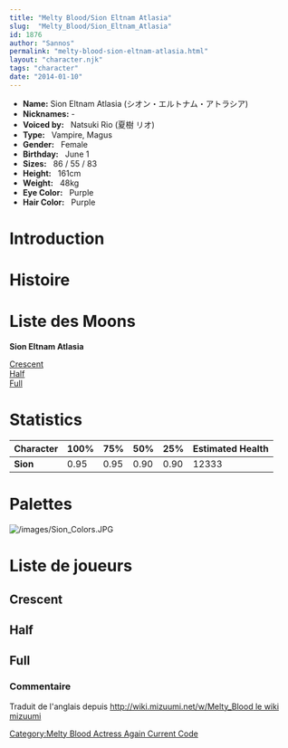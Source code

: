 ```yaml
---
title: "Melty Blood/Sion Eltnam Atlasia"
slug:  "Melty_Blood/Sion_Eltnam_Atlasia"
id: 1876
author: "Sannos"
permalink: "melty-blood-sion-eltnam-atlasia.html"
layout: "character.njk"
tags: "character"
date: "2014-01-10"
---
```


- **Name:** Sion Eltnam Atlasia
(シオン・エルトナム・アトラシア)
- **Nicknames:** -
- **Voiced by:**   Natsuki Rio (夏樹
リオ)
- **Type:**   Vampire, Magus
- **Gender:**   Female
 - **Birthday:**   June 1
- **Sizes:**   86 / 55 /
83
- **Height:**   161cm
- **Weight:**   48kg
- **Eye Color:**   Purple
- **Hair Color:**   Purple


# Introduction

# Histoire

# Liste des Moons

**Sion Eltnam Atlasia**

[Crescent](Melty_Blood/Sion_Eltnam_Atlasia/Crescent_Moon)  
[Half](Melty_Blood/Sion_Eltnam_Atlasia/Half_Moon)  
[Full](Melty_Blood/Sion_Eltnam_Atlasia/Full_Moon)  

# Statistics

| Character | 100% | 75%  | 50%  | 25%  | Estimated Health |
|-----------|------|------|------|------|------------------|
| **Sion**  | 0.95 | 0.95 | 0.90 | 0.90 | 12333            |

# Palettes

![](/images/Sion_Colors.JPG "/images/Sion_Colors.JPG")

# Liste de joueurs

## Crescent

## Half

## Full

### Commentaire

Traduit de l'anglais depuis [http://wiki.mizuumi.net/w/Melty_Blood le
wiki
mizuumi](http://wiki.mizuumi.net/w/Melty_Blood_le_wiki_mizuumi)

[Category:Melty Blood Actress Again Current
Code](Category:Melty_Blood_Actress_Again_Current_Code)

